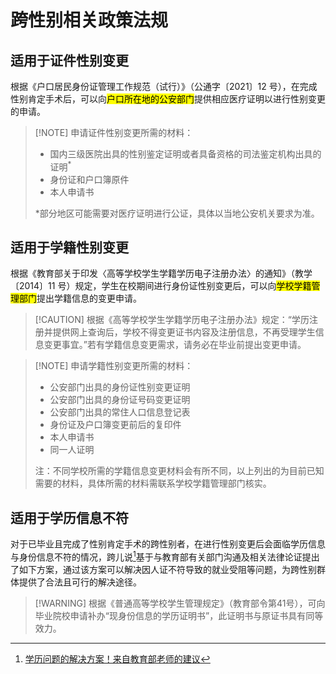 # 跨性别相关政策法规

## 适用于证件性别变更

根据《户口居民身份证管理工作规范（试行）》（公通字〔2021〕12 号），在完成性别肯定手术后，可以向<mark>户口所在地的公安部门</mark>提供相应医疗证明以进行性别变更的申请。

> [!NOTE] 申请证件性别变更所需的材料：
> * 国内三级医院出具的性别鉴定证明或者具备资格的司法鉴定机构出具的证明<sup>*</sup>
> * 身份证和户口簿原件
> * 本人申请书
> 
> *部分地区可能需要对医疗证明进行公证，具体以当地公安机关要求为准。

## 适用于学籍性别变更

根据《教育部关于印发〈高等学校学生学籍学历电子注册办法〉的通知》（教学〔2014〕11 号）规定，学生在校期间进行身份证性别变更后，可以向<mark>学校学籍管理部门</mark>提出学籍信息的变更申请。

> [!CAUTION] 根据《高等学校学生学籍学历电子注册办法》规定：“学历注册并提供网上查询后，学校不得变更证书内容及注册信息，不再受理学生信息变更事宜。”若有学籍信息变更需求，请务必在毕业前提出变更申请。

> [!NOTE] 申请学籍性别变更所需的材料：
> * 公安部门出具的身份证性别变更证明
> * 公安部门出具的身份证号码变更证明
> * 公安部门出具的常住人口信息登记表
> * 身份证及户口簿变更前后的复印件
> * 本人申请书
> * 同一人证明
> 
> 注：不同学校所需的学籍信息变更材料会有所不同，以上列出的为目前已知需要的材料，具体所需的材料需联系学校学籍管理部门核实。

## 适用于学历信息不符

对于已毕业且完成了性别肯定手术的跨性别者，在进行性别变更后会面临学历信息与身份信息不符的情况，跨儿说[^1]基于与教育部有关部门沟通及相关法律论证提出了如下方案，通过该方案可以解决因人证不符导致的就业受阻等问题，为跨性别群体提供了合法且可行的解决途径。

> [!WARNING] 根据《普通高等学校学生管理规定》（教育部令第41号），可向毕业院校申请补办“现身份信息的学历证明书”，此证明书与原证书具有同等效力。

[^1]: [学历问题的解决方案！来自教育部老师的建议](https://mp.weixin.qq.com/s/az-_g7OaPCGkwj59UlNCtQ)

